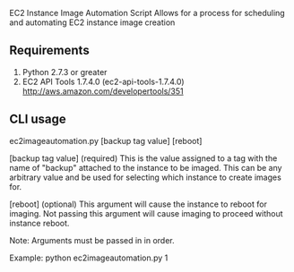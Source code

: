 EC2 Instance Image Automation Script
Allows for a process for scheduling and automating EC2 instance image creation

Requirements
-------------

1. Python 2.7.3 or greater
2. EC2 API Tools 1.7.4.0 (ec2-api-tools-1.7.4.0)
   http://aws.amazon.com/developertools/351

CLI usage
---------
ec2imageautomation.py [backup tag value] [reboot]

[backup tag value] (required)
This is the value assigned to a tag with the name of "backup" attached to the 
instance to be imaged. This can be any arbitrary value and be used for selecting
which instance to create images for.

[reboot] (optional)
This argument will cause the instance to reboot for imaging. Not passing this 
argument will cause imaging to proceed without instance reboot. 

Note: Arguments must be passed in in order.

Example:
python ec2imageautomation.py 1
